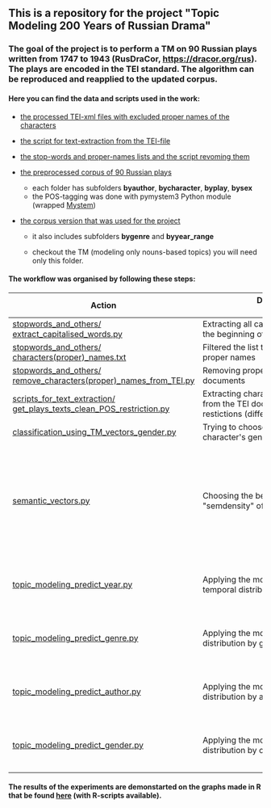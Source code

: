 ## This is a repository for the project "Topic Modeling 200 Years of Russian Drama"

### The goal of the project is to perform a TM on 90 Russian plays written from 1747 to 1943 (RusDraCor, https://dracor.org/rus). The plays are encoded in the TEI standard. The algorithm can be reproduced and reapplied to the updated corpus.

#### Here you can find the data and scripts used in the work:

* [the processed TEI-xml files with excluded proper names of the characters](https://github.com/IraPS/rusdracor_topic_modeling/tree/master/tei_without_proper_names)

* [the script for text-extraction from the TEI-file](https://github.com/IraPS/rusdracor_topic_modeling/tree/master/scripts_for_text_extraction)

* [the stop-words and proper-names lists and the script revoming them](https://github.com/IraPS/rusdracor_topic_modeling/tree/master/stopwords_and_others)

* [the preprocessed corpus of 90 Russian plays](https://github.com/IraPS/rusdracor_topic_modeling/tree/master/corpora)

   - each folder has subfolders **byauthor**, **bycharacter**, **byplay**, **bysex**
   - the POS-tagging was done with pymystem3 Python module (wrapped [Mystem](https://tech.yandex.ru/mystem/))

* [the corpus version that was used for the project](https://github.com/IraPS/rusdracor_topic_modeling/tree/master/corpora/speech_corpus_no_prop_char_names_ONLY_NOUNS)
   - it also includes subfolders **bygenre** and **byyear_range**

   - checkout the TM (modeling only nouns-based topics) you will need only this folder.

#### The workflow was organised by following these steps:

| Action          | Description &nbsp;&nbsp;&nbsp;&nbsp;&nbsp;&nbsp;&nbsp;&nbsp;&nbsp;&nbsp;&nbsp;&nbsp;&nbsp;&nbsp;&nbsp;&nbsp;&nbsp;&nbsp;&nbsp;&nbsp;&nbsp;&nbsp;&nbsp;&nbsp;&nbsp;&nbsp;&nbsp;&nbsp;&nbsp;&nbsp;&nbsp;&nbsp;&nbsp;&nbsp;&nbsp;&nbsp;&nbsp;&nbsp;&nbsp;&nbsp;&nbsp;&nbsp;&nbsp;&nbsp;&nbsp;&nbsp;&nbsp;&nbsp;&nbsp;&nbsp;&nbsp;&nbsp;&nbsp;&nbsp;&nbsp;&nbsp;&nbsp;&nbsp;&nbsp;&nbsp;&nbsp;&nbsp;&nbsp;&nbsp;&nbsp;&nbsp;&nbsp;&nbsp;&nbsp;&nbsp;&nbsp;| Dependencies   |
| ------------- |-------------| ------------- |
| [stopwords_and_others/<br>extract_capitalised_words.py](https://github.com/IraPS/rusdracor_topic_modeling/blob/master/stopwords_and_others/extract_capitalised_words.py)     | Extracting all capitalised words not in the beginning of a sentence | os, re, nltk   |
| [stopwords_and_others/<br>characters(proper)\_names.txt](https://github.com/IraPS/rusdracor_topic_modeling/blob/master/stopwords_and_others/characters(proper)_names.txt)    | Filtered the list to keep only character's proper names      |    |
| [stopwords_and_others/<br>remove_characters(proper)\_names_from_TEI.py](https://github.com/IraPS/rusdracor_topic_modeling/blob/master/stopwords_and_others/remove_characters(proper)_names_from_TEI.py) | Removing proper names from the TEI documents     | os, re   |
| [scripts_for_text_extraction/<br>get_plays_texts_clean_POS_restriction.py](https://github.com/IraPS/rusdracor_topic_modeling/blob/master/scripts_for_text_extraction/get_plays_texts_clean_POS_restriction.py) | Extracting characters' speech-texts from the TEI documents with POS restictions (different options available)| os, re, codecs, glob, lxml, pymystem3 |
| [classification_using_TM_vectors_gender.py](https://github.com/IraPS/rusdracor_topic_modeling/blob/master/classification_using_TM_vectors_gender.py) | Trying to choose the best model with a character's gender classificaton task | sklearn |
| [semantic_vectors.py](https://github.com/IraPS/rusdracor_topic_modeling/blob/master/semantic_vectors.py) | Choosing the best model by calculating "semdensity" of topics | sklearn, numpy, glob, re, matplotlib, wordcloud, random, gensim, logging, pymystem3, [pre-downloaded vectors' model](http://rusvectores.org/ru/models/) |
| [topic_modeling_predict_year.py](https://github.com/IraPS/rusdracor_topic_modeling/blob/master/topic_modeling_predict_year.py) | Applying the model to spot topics' temporal distribution | sklearn, numpy, glob, re, matplotlib, wordcloud, random |
| [topic_modeling_predict_genre.py](https://github.com/IraPS/rusdracor_topic_modeling/blob/master/topic_modeling_predict_genre.py) | Applying the model to spot topics' distribution by genre | sklearn, numpy, glob, re, matplotlib, wordcloud, random |
| [topic_modeling_predict_author.py](https://github.com/IraPS/rusdracor_topic_modeling/blob/master/topic_modeling_predict_author.py) | Applying the model to spot topics' distribution by author | sklearn, numpy, glob, re, matplotlib, wordcloud, random |
| [topic_modeling_predict_gender.py](https://github.com/IraPS/rusdracor_topic_modeling/blob/master/topic_modeling_predict_genre.py) | Applying the model to spot topics' distribution by character's gender | sklearn, numpy, glob, re, matplotlib, wordcloud, random |

#### The results of the experiments are demonstarted on the graphs made in R that be found [here](https://github.com/IraPS/rusdracor_topic_modeling/tree/master/graphs_6_topics) (with R-scripts available).
